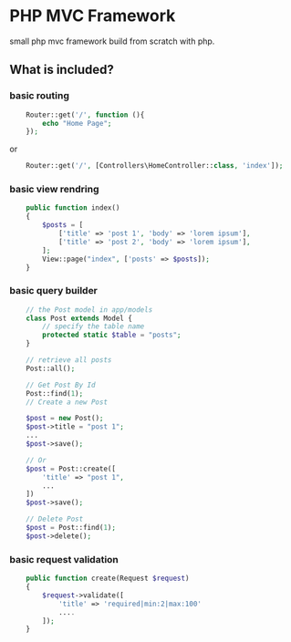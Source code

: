 # PHP MVC Framework

small php mvc framework build from scratch with php.

## What is included?

### basic routing


```php
    Router::get('/', function (){
        echo "Home Page";
    });
```
or 

```php
    Router::get('/', [Controllers\HomeController::class, 'index']);
```

### basic view rendring


```php
    public function index()
    {
        $posts = [
            ['title' => 'post 1', 'body' => 'lorem ipsum'],
            ['title' => 'post 2', 'body' => 'lorem ipsum'],
        ];
        View::page("index", ['posts' => $posts]);
    }
```

### basic query builder

```php
    // the Post model in app/models
    class Post extends Model {
        // specify the table name
        protected static $table = "posts";
    }
```

```php
    // retrieve all posts
    Post::all();

    // Get Post By Id
    Post::find(1);
    // Create a new Post

    $post = new Post();
    $post->title = "post 1";
    ...
    $post->save();

    // Or
    $post = Post::create([
        'title' => "post 1",
        ...
    ])
    $post->save();

    // Delete Post
    $post = Post::find(1);
    $post->delete();
```

### basic request validation

```php
    public function create(Request $request)
    {
        $request->validate([
            'title' => 'required|min:2|max:100'
            ....
        ]);
    }
```

